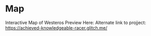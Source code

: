 # Map
Interactive Map of Westeros
Preview Here: Alternate link to projject: https://achieved-knowledgeable-racer.glitch.me/
